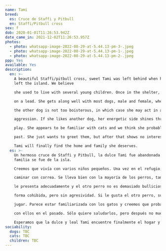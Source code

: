 ```yaml
---
name: Tami
breed:
  es: Cruce de Staffi y Pitbull
  en: Staffi/Pitbull cross
sex: f
dob: 2020-01-01T11:26:53.942Z
date_came_in: 2021-12-02T11:26:53.957Z
photos:
  - photo: whatsapp-image-2022-08-29-at-5.44.13-pm-3-.jpeg
  - photo: whatsapp-image-2022-08-29-at-5.44.13-pm-1-.jpeg
  - photo: whatsapp-image-2022-08-29-at-5.44.13-pm-2-.jpeg
ppp: Yes
available: Yes
description:
  en: >-
    A beautiful Staffi/pitbull cross, sweet Tami was left behind when her family
    left the island. We believe

    she used to live with several young children. Once in the shelter, she learnt how to be calm and to walk

    on a lead. She gets along well with most dogs, male and female, when she is introduced properly and

    the other dog is not too boisterous, in which case she may act in a self-conscious way, but without

    aggression. If she likes another dog, her energetic side shines through and she will challenge them to

    play. She appears to be familiar with cats and we think she probably shared her home with them in the

    past. She just wants to greet them, but after that shows no interest in them. We hope that sweet, loyal

    Tami will finally find the home and family she deserves.
  es: >-
    Un hermoso cruce de Staffi y Pitbull, la dulce Tami fue abandonada cuando su
    familia se fue de la isla.

    Creemos que vivía con varios niños pequeños. Una vez en el refugio, aprendió a estar tranquila y a

    caminar con correa. Se lleva bien con la mayoría de los perros, tanto machos como hembras, cuando se

    le presenta adecuadamente y el otro perro no es demasiado bullicioso, en cuyo caso puede actuar de

    forma cohibida, pero sin agresividad. Si le gusta el otro perro, su lado enérgico sale a relucir y lo invita a

    jugar. Parece estar familiarizada con los gatos y creemos que probablemente haya compartido su hogar

    con ellos en el pasado. Sólo quiere saludarlos, pero después no muestra ningún interés por ellos.

    Esperamos que la dulce y leal Tami encuentre finalmente el hogar y la familia que se merece.
sociability:
  dogs: TBC
  cats: TBC
  children: TBC
---
```

